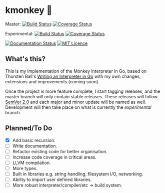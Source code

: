 # kmonkey :monkey:

Master: [![Build Status](https://travis-ci.org/kscarlett/kmonkey.svg?branch=master)](https://travis-ci.org/kscarlett/kmonkey)
[![Coverage Status](https://coveralls.io/repos/github/kscarlett/kmonkey/badge.svg?branch=master)](https://coveralls.io/github/kscarlett/kmonkey?branch=master)

Experimental: [![Build Status](https://travis-ci.org/kscarlett/kmonkey.svg?branch=experimental)](https://travis-ci.org/kscarlett/kmonkey)
[![Coverage Status](https://coveralls.io/repos/github/kscarlett/kmonkey/badge.svg?branch=experimental)](https://coveralls.io/github/kscarlett/kmonkey?branch=experimental)

 [![Documentation Status](https://readthedocs.org/projects/kmonkey/badge/?version=latest)](http://kmonkey.readthedocs.io/en/latest/?badge=latest) [![MIT Licence](https://badges.frapsoft.com/os/mit/mit.svg?v=103)](https://opensource.org/licenses/mit-license.php)

## What's this?
This is my implementation of the Monkey interpreter in Go, based on Thorsten Ball's [Writing an Interpreter in Go](https://interpreterbook.com/) with my own changes, extensions and improvements (coming soon).

Once the project is more feature complete, I start tagging releases, and the master branch will only contain stable releases. These releases will follow [SemVer 2.0](https://semver.org/spec/v2.0.0.html) and each major and minor update will be named as well. Development will then take place on what is currently the *experimental* branch.

## Planned/To Do
- [x] Add basic recursion.
- [ ] Write documentation.
- [ ] Refactor existing code for better organisation.
- [ ] Increase code coverage in critical areas.
- [ ] LLVM compilation.
- [ ] More types.
- [ ] Built in libraries e.g. string handling, filesystem I/O, networking.
- [ ] Ability to import user defined libraries.
- [ ] More robust interpreter/compiler/etc -> build system.
